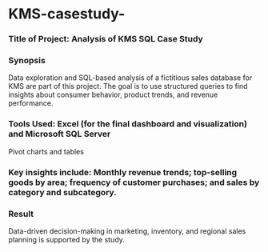 # KMS-casestudy-
###  Title of Project: Analysis of KMS SQL Case Study

 ###  Synopsis
 Data exploration and SQL-based analysis of a fictitious sales database for KMS are part of this project.  The goal is to use structured queries to find insights about consumer behavior, product trends, and revenue performance.


 ###  Tools Used: Excel (for the final dashboard and visualization) and Microsoft SQL Server
 Pivot charts and tables

 ###   Key insights include: Monthly revenue trends; top-selling goods by area; frequency of customer purchases; and sales by category and subcategory.

 ###  Result
 Data-driven decision-making in marketing, inventory, and regional sales planning is supported by the study.
